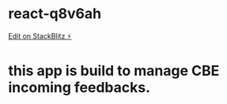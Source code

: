 # react-q8v6ah

[Edit on StackBlitz ⚡️](https://stackblitz.com/edit/react-umzuhf)

# this app is build to manage CBE incoming feedbacks.
